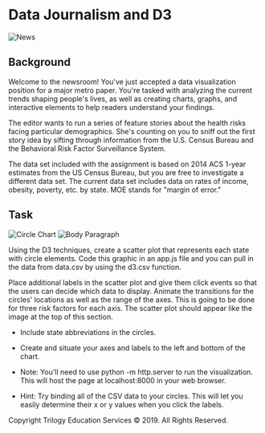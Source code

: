 # Data Journalism and D3
![News](https://user-images.githubusercontent.com/60836219/104409387-061d6600-551b-11eb-936c-2f89c0c6b6f4.png)

## Background
Welcome to the newsroom! You've just accepted a data visualization position for a major metro paper. You're tasked with analyzing the current trends shaping people's lives, as well as creating charts, graphs, and interactive elements to help readers understand your findings.

The editor wants to run a series of feature stories about the health risks facing particular demographics. She's counting on you to sniff out the first story idea by sifting through information from the U.S. Census Bureau and the Behavioral Risk Factor Surveillance System.

The data set included with the assignment is based on 2014 ACS 1-year estimates from the US Census Bureau, but you are free to investigate a different data set. The current data set includes data on rates of income, obesity, poverty, etc. by state. MOE stands for "margin of error."

## Task

![Circle Chart](https://user-images.githubusercontent.com/60836219/104409384-03bb0c00-551b-11eb-8c9d-95089c47cda3.PNG)
![Body Paragraph](https://user-images.githubusercontent.com/60836219/104409385-04ec3900-551b-11eb-8628-92941926565b.PNG)

Using the D3 techniques, create a scatter plot that represents each state with circle elements. Code this graphic in an app.js file and you can pull in the data from data.csv by using the d3.csv function. 

Place additional labels in the scatter plot and give them click events so that the users can decide which data to display. Animate the transitions for the circles' locations as well as the range of the axes. This is going to be done for three risk factors for each axis. The scatter plot should appear like the image at the top of this section.

* Include state abbreviations in the circles.

* Create and situate your axes and labels to the left and bottom of the chart.

* Note: You'll need to use python -m http.server to run the visualization. This will host the page at localhost:8000 in your web browser.
* Hint: Try binding all of the CSV data to your circles. This will let you easily determine their x or y values when you click the labels.






Copyright
Trilogy Education Services © 2019. All Rights Reserved.
